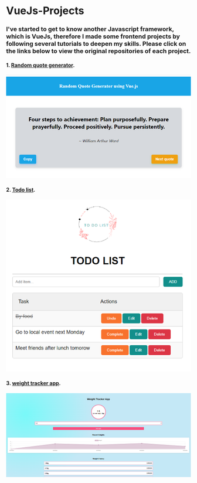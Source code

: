 # VueJs-Projects

### I've started to get to know another Javascript framework, which is VueJs, therefore I made some frontend projects by following several tutorials to deepen my skills. Please click on the links below to view the original repositories of each project.
#### 1. [Random quote generator](https://github.com/Nguyen-Thi-HuyenK/VueJs-Projects/tree/main/quote-generator).
![Quote generator](https://github.com/Nguyen-Thi-HuyenK/VueJs-Projects/blob/main/quote-generator/src/assets/Screenshot%202024-10-02%20105846.png)
#### 2. [Todo list](https://github.com/Nguyen-Thi-HuyenK/VueJs-Projects/tree/main/todo-list).
![Todo list](https://github.com/Nguyen-Thi-HuyenK/VueJs-Projects/blob/main/todo-list/src/assets/Screenshot%202024-10-01%20133521.png)
#### 3. [weight tracker app](https://github.com/Nguyen-Thi-HuyenK/VueJs-Projects/tree/main/weight-tracker-app).
![Weight tracker app](https://github.com/Nguyen-Thi-HuyenK/VueJs-Projects/blob/main/weight-tracker-app/src/assets/weight-tracker-app.png)
